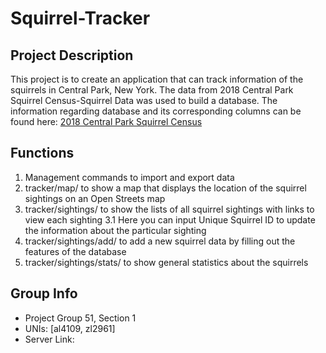 # Squirrel-Tracker

## Project Description
This project is to create an application that can track information of the squirrels in Central Park, New York. The data from 2018 Central Park Squirrel Census-Squirrel Data was used to build a database. The information regarding database and its corresponding columns can be found here: [2018 Central Park Squirrel Census](https://data.cityofnewyork.us/Environment/2018-Central-Park-Squirrel-Census-Squirrel-Data/vfnx-vebw)

## Functions
1. Management commands to import and export data
2. tracker/map/ to show a map that displays the location of the squirrel sightings on an Open Streets map
3. tracker/sightings/ to show the lists of all squirrel sightings with links to view each sighting
	3.1 Here you can input Unique Squirrel ID to update the information about the particular sighting
4. tracker/sightings/add/ to add a new squirrel data by filling out the features of the database
5. tracker/sightings/stats/ to show general statistics about the squirrels 

## Group Info 
- Project Group 51, Section 1
- UNIs: [al4109, zl2961]
- Server Link: 
